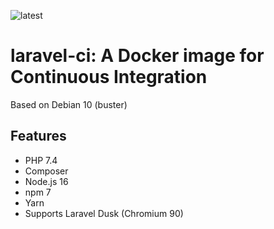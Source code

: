 ![latest](https://github.com/lbausch/laravel-ci/actions/workflows/docker-registry.yml/badge.svg)

# laravel-ci: A Docker image for Continuous Integration

Based on Debian 10 (buster)

## Features
+ PHP 7.4
+ Composer
+ Node.js 16
+ npm 7
+ Yarn
+ Supports Laravel Dusk (Chromium 90)
